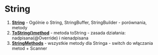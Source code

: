 # String

1. **[String](src/StringBasic.java)** - Ogólnie o String, StringBuffer, StringBuilder - porównania, metody
2. **[ToString()method](src/StudentToString.java)** - metoda toString - zasada działania: nadpisana(@Override) i nienadpisana
2. **[StringMethods](src/StringMetods.java)** - wszystkie metody dla Stringa - switch do włączania metod + Scanner
